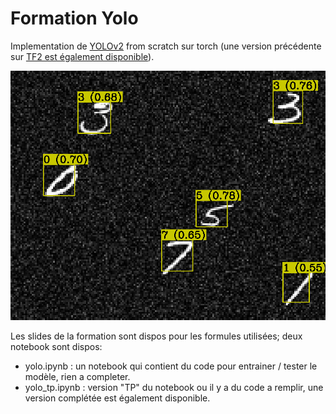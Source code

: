 # Formation Yolo
Implementation de [YOLOv2](https://arxiv.org/abs/1612.08242) from scratch sur torch (une version précédente sur [TF2 est également disponible](https://github.com/Youlixx/yolo_v2_tf2)).

![TP results](example.png)

Les slides de la formation sont dispos pour les formules utilisées; deux notebook sont dispos:
- yolo.ipynb : un notebook qui contient du code pour entrainer / tester le modèle, rien a completer.
- yolo_tp.ipynb : version "TP" du notebook ou il y a du code a remplir, une version complétée est également disponible.